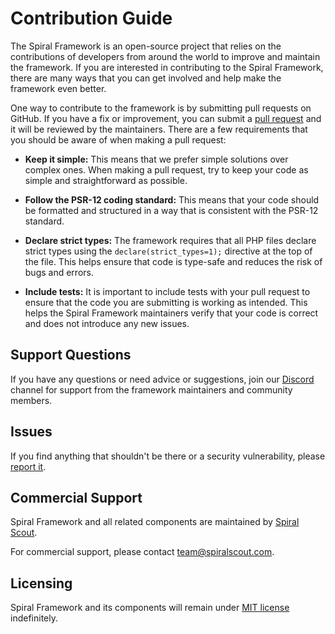 # Contribution Guide

The Spiral Framework is an open-source project that relies on the contributions of developers from around the world to improve and maintain the framework.
If you are interested in contributing to the Spiral Framework, there are many ways that you can get involved and help make the framework even better.

One way to contribute to the framework is by submitting pull requests on GitHub.
If you have a fix or improvement, you can submit a [pull request](https://github.com/spiral/framework/pulls) and it will be reviewed by the maintainers.
There are a few requirements that you should be aware of when making a pull request:

- **Keep it simple:** This means that we prefer simple solutions over complex ones. When making a pull request, try to keep your code as simple and straightforward as possible.

- **Follow the PSR-12 coding standard:** This means that your code should be formatted and structured in a way that is consistent with the PSR-12 standard.

- **Declare strict types:** The framework requires that all PHP files declare strict types using the `declare(strict_types=1);` directive at the top of the file. This helps ensure that code is type-safe and reduces the risk of bugs and errors.

- **Include tests:** It is important to include tests with your pull request to ensure that the code you are submitting is working as intended. This helps the Spiral Framework maintainers verify that your code is correct and does not introduce any new issues.

## Support Questions

If you have any questions or need advice or suggestions, join our [Discord](https://discord.gg/TFeEmCs) channel for support from the framework maintainers and community members.

## Issues

If you find anything that shouldn't be there or a security vulnerability, please [report it](https://github.com/spiral/framework/issues).

## Commercial Support

Spiral Framework and all related components are maintained by [Spiral Scout](https://spiralscout.com/).

For commercial support, please contact [team@spiralscout.com](mailto:team@spiralscout.com).

## Licensing

Spiral Framework and its components will remain under [MIT license](/license.md) indefinitely.
